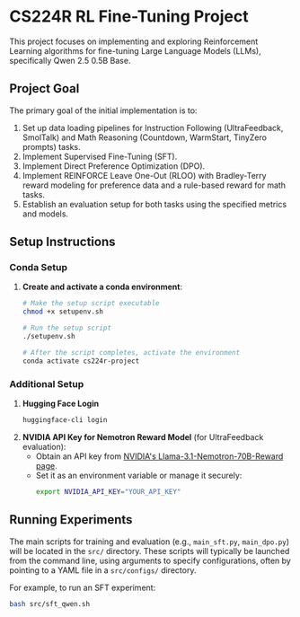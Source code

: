 # CS224R RL Fine-Tuning Project

This project focuses on implementing and exploring Reinforcement Learning algorithms for fine-tuning Large Language Models (LLMs), specifically Qwen 2.5 0.5B Base.
## Project Goal

The primary goal of the initial implementation is to:
1.  Set up data loading pipelines for Instruction Following (UltraFeedback, SmolTalk) and Math Reasoning (Countdown, WarmStart, TinyZero prompts) tasks.
2.  Implement Supervised Fine-Tuning (SFT).
3.  Implement Direct Preference Optimization (DPO).
4.  Implement REINFORCE Leave One-Out (RLOO) with Bradley-Terry reward modeling for preference data and a rule-based reward for math tasks.
5.  Establish an evaluation setup for both tasks using the specified metrics and models.

## Setup Instructions

### Conda Setup

1. **Create and activate a conda environment**:
   ```bash
   # Make the setup script executable
   chmod +x setupenv.sh
   
   # Run the setup script
   ./setupenv.sh
   
   # After the script completes, activate the environment
   conda activate cs224r-project
   ```

### Additional Setup

1.  **Hugging Face Login** 
    ```bash
    huggingface-cli login
    ```
2.  **NVIDIA API Key for Nemotron Reward Model** (for UltraFeedback evaluation):
    - Obtain an API key from [NVIDIA's Llama-3.1-Nemotron-70B-Reward page](https://huggingface.co/nvidia/Llama-3.1-Nemotron-70B-Reward).
    - Set it as an environment variable or manage it securely:
      ```bash
      export NVIDIA_API_KEY="YOUR_API_KEY"
      ```

## Running Experiments

The main scripts for training and evaluation (e.g., `main_sft.py`, `main_dpo.py`) will be located in the `src/` directory.
These scripts will typically be launched from the command line, using arguments to specify configurations, often by pointing to a YAML file in a `src/configs/` directory.

For example, to run an SFT experiment:
```bash
bash src/sft_qwen.sh
```
